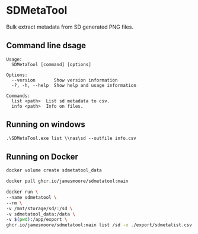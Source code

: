 # SDMetaTool

Bulk extract metadata from SD generated PNG files.

## Command line dsage

```
Usage:
  SDMetaTool [command] [options]

Options:
  --version       Show version information
  -?, -h, --help  Show help and usage information

Commands:
  list <path>  List sd metadata to csv.
  info <path>  Info on files.
```

## Running on windows

```ps
.\SDMetaTool.exe list \\nas\sd --outfile info.csv
```

## Running on Docker

```bash
docker volume create sdmetatool_data

docker pull ghcr.io/jamesmoore/sdmetatool:main

docker run \
--name sdmetatool \
--rm \
-v /mnt/storage/sd/:/sd \
-v sdmetatool_data:/data \
-v $(pwd):/app/export \
ghcr.io/jamesmoore/sdmetatool:main list /sd -o ./export/sdmetalist.csv
```